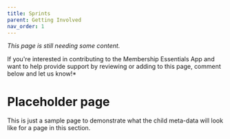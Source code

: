```yaml
---
title: Sprints
parent: Getting Involved
nav_order: 1
---
```

*This page is still needing some content.* 

If you're interested in contributing to the Membership Essentials App and want to help provide support by reviewing or adding to this page, comment below and let us know!*

# Placeholder page 

This is just a sample page to demonstrate what the child meta-data will look like
for a page in this section.
